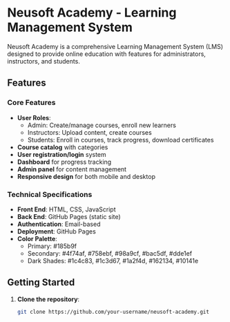# Neusoft Academy - Learning Management System

Neusoft Academy is a comprehensive Learning Management System (LMS) designed to provide online education with features for administrators, instructors, and students.

## Features

### Core Features
- **User Roles**:
  - Admin: Create/manage courses, enroll new learners
  - Instructors: Upload content, create courses
  - Students: Enroll in courses, track progress, download certificates
- **Course catalog** with categories
- **User registration/login** system
- **Dashboard** for progress tracking
- **Admin panel** for content management
- **Responsive design** for both mobile and desktop

### Technical Specifications
- **Front End**: HTML, CSS, JavaScript
- **Back End**: GitHub Pages (static site)
- **Authentication**: Email-based
- **Deployment**: GitHub Pages
- **Color Palette**: 
  - Primary: #185b9f
  - Secondary: #4f74af, #758ebf, #98a9cf, #bac5df, #dde1ef
  - Dark Shades: #1c4c83, #1c3d67, #1a2f4d, #162134, #10141e

## Getting Started

1. **Clone the repository**:
   ```bash
   git clone https://github.com/your-username/neusoft-academy.git
